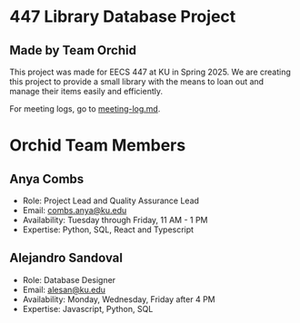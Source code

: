 # 447 Library Database Project
## Made by Team Orchid
This project was made for EECS 447 at KU in Spring 2025. We are creating this project to provide a small library with the means to loan out and manage their items easily and efficiently.

For meeting logs, go to [meeting-log.md](https://github.com/combs-a/447-orchid/blob/main/meeting-log.md).

# Orchid Team Members

## Anya Combs
- Role: Project Lead and Quality Assurance Lead
- Email: combs.anya@ku.edu
- Availability: Tuesday through Friday, 11 AM - 1 PM
- Expertise: Python, SQL, React and Typescript

## Alejandro Sandoval
- Role: Database Designer
- Email: alesan@ku.edu
- Availability: Monday, Wednesday, Friday after 4 PM
- Expertise: Javascript, Python, SQL
